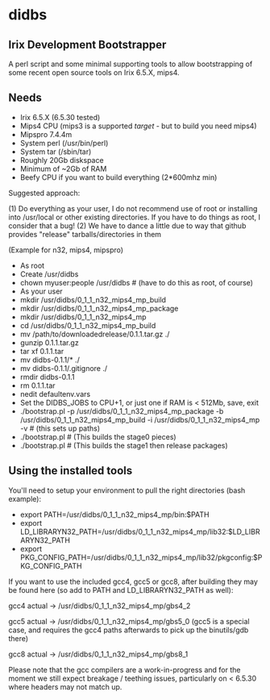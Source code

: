 # didbs

## Irix Development Bootstrapper

A perl script and some minimal supporting tools to allow bootstrapping of some recent open source tools on Irix 6.5.X, mips4.
## Needs

* Irix 6.5.X (6.5.30 tested)
* Mips4 CPU (mips3 is a supported _target_ - but to build you need mips4)
* Mipspro 7.4.4m
* System perl (/usr/bin/perl)
* System tar (/sbin/tar)
* Roughly 20Gb diskspace
* Minimum of ~2Gb of RAM
* Beefy CPU if you want to build everything (2*600mhz min)

Suggested approach:

(1) Do everything as your user, I do not recommend use of root or installing into /usr/local or other existing directories. If you have to do things as root, I consider that a bug!
(2) We have to dance a little due to way that github provides "release" tarballs/directories in them

(Example for n32, mips4, mipspro)
* As root
* Create /usr/didbs
* chown myuser:people /usr/didbs # (have to do this as root, of course)
* As your user
* mkdir /usr/didbs/0_1_1_n32_mips4_mp_build
* mkdir /usr/didbs/0_1_1_n32_mips4_mp_package
* mkdir /usr/didbs/0_1_1_n32_mips4_mp
* cd /usr/didbs/0_1_1_n32_mips4_mp_build
* mv /path/to/downloadedrelease/0.1.1.tar.gz ./
* gunzip 0.1.1.tar.gz
* tar xf 0.1.1.tar
* mv didbs-0.1.1/* ./
* mv didbs-0.1.1/.gitignore ./
* rmdir didbs-0.1.1
* rm 0.1.1.tar
* nedit defaultenv.vars
* Set the DIDBS_JOBS to CPU+1, or just one if RAM is < 512Mb, save, exit
* ./bootstrap.pl -p /usr/didbs/0_1_1_n32_mips4_mp_package -b /usr/didbs/0_1_1_n32_mips4_mp_build -i /usr/didbs/0_1_1_n32_mips4_mp -v # (this sets up paths)
* ./bootstrap.pl # (This builds the stage0 pieces)
* ./bootstrap.pl # (This builds the stage1 then release packages)

## Using the installed tools

You'll need to setup your environment to pull the right directories (bash example):

* export PATH=/usr/didbs/0_1_1_n32_mips4_mp/bin:$PATH
* export LD_LIBRARYN32_PATH=/usr/didbs/0_1_1_n32_mips4_mp/lib32:$LD_LIBRARYN32_PATH
* export PKG_CONFIG_PATH=/usr/didbs/0_1_1_n32_mips4_mp/lib32/pkgconfig:$PKG_CONFIG_PATH

If you want to use the included gcc4, gcc5 or gcc8, after building they may be found here (so add to PATH and LD_LIBRARYN32_PATH as well):

gcc4 actual -> /usr/didbs/0_1_1_n32_mips4_mp/gbs4_2

gcc5 actual -> /usr/didbs/0_1_1_n32_mips4_mp/gbs5_0
(gcc5 is a special case, and requires the gcc4 paths afterwards to pick up the binutils/gdb there)

gcc8 actual -> /usr/didbs/0_1_1_n32_mips4_mp/gbs8_1

Please note that the gcc compilers are a work-in-progress and for the moment we still expect breakage / teething issues, particularly on < 6.5.30 where headers may not match up.
